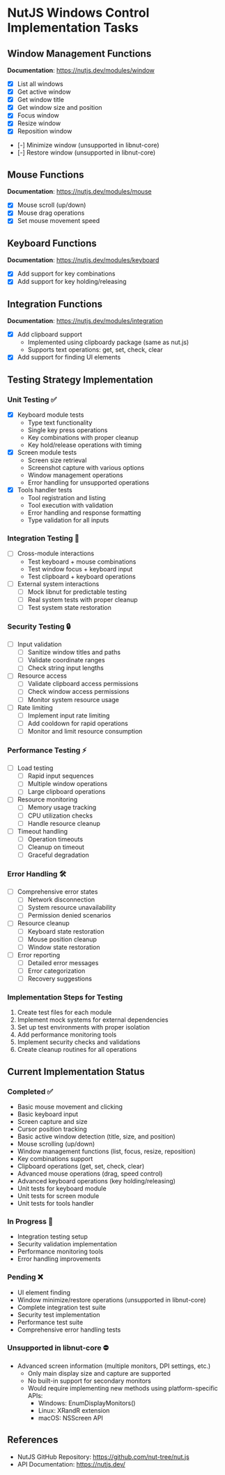 # NutJS Windows Control Implementation Tasks

## Window Management Functions
**Documentation**: https://nutjs.dev/modules/window
- [x] List all windows
- [x] Get active window
- [x] Get window title
- [x] Get window size and position
- [x] Focus window
- [x] Resize window
- [x] Reposition window
- [-] Minimize window (unsupported in libnut-core)
- [-] Restore window (unsupported in libnut-core)

## Mouse Functions
**Documentation**: https://nutjs.dev/modules/mouse
- [x] Mouse scroll (up/down)
- [x] Mouse drag operations
- [x] Set mouse movement speed

## Keyboard Functions
**Documentation**: https://nutjs.dev/modules/keyboard
- [x] Add support for key combinations
- [x] Add support for key holding/releasing

## Integration Functions
**Documentation**: https://nutjs.dev/modules/integration
- [x] Add clipboard support
  - Implemented using clipboardy package (same as nut.js)
  - Supports text operations: get, set, check, clear
- [x] Add support for finding UI elements

## Testing Strategy Implementation

### Unit Testing ✅
- [x] Keyboard module tests
  - Type text functionality
  - Single key press operations
  - Key combinations with proper cleanup
  - Key hold/release operations with timing
- [x] Screen module tests
  - Screen size retrieval
  - Screenshot capture with various options
  - Window management operations
  - Error handling for unsupported operations
- [x] Tools handler tests
  - Tool registration and listing
  - Tool execution with validation
  - Error handling and response formatting
  - Type validation for all inputs

### Integration Testing 🔄
- [ ] Cross-module interactions
  - Test keyboard + mouse combinations
  - Test window focus + keyboard input
  - Test clipboard + keyboard operations
- [ ] External system interactions
  - [ ] Mock libnut for predictable testing
  - [ ] Real system tests with proper cleanup
  - [ ] Test system state restoration

### Security Testing 🔒
- [ ] Input validation
  - [ ] Sanitize window titles and paths
  - [ ] Validate coordinate ranges
  - [ ] Check string input lengths
- [ ] Resource access
  - [ ] Validate clipboard access permissions
  - [ ] Check window access permissions
  - [ ] Monitor system resource usage
- [ ] Rate limiting
  - [ ] Implement input rate limiting
  - [ ] Add cooldown for rapid operations
  - [ ] Monitor and limit resource consumption

### Performance Testing ⚡
- [ ] Load testing
  - [ ] Rapid input sequences
  - [ ] Multiple window operations
  - [ ] Large clipboard operations
- [ ] Resource monitoring
  - [ ] Memory usage tracking
  - [ ] CPU utilization checks
  - [ ] Handle resource cleanup
- [ ] Timeout handling
  - [ ] Operation timeouts
  - [ ] Cleanup on timeout
  - [ ] Graceful degradation

### Error Handling 🛠
- [ ] Comprehensive error states
  - [ ] Network disconnection
  - [ ] System resource unavailability
  - [ ] Permission denied scenarios
- [ ] Resource cleanup
  - [ ] Keyboard state restoration
  - [ ] Mouse position cleanup
  - [ ] Window state restoration
- [ ] Error reporting
  - [ ] Detailed error messages
  - [ ] Error categorization
  - [ ] Recovery suggestions

### Implementation Steps for Testing
1. Create test files for each module
2. Implement mock systems for external dependencies
3. Set up test environments with proper isolation
4. Add performance monitoring tools
5. Implement security checks and validations
6. Create cleanup routines for all operations

## Current Implementation Status
### Completed ✅
- Basic mouse movement and clicking
- Basic keyboard input
- Screen capture and size
- Cursor position tracking
- Basic active window detection (title, size, and position)
- Mouse scrolling (up/down)
- Window management functions (list, focus, resize, reposition)
- Key combinations support
- Clipboard operations (get, set, check, clear)
- Advanced mouse operations (drag, speed control)
- Advanced keyboard operations (key holding/releasing)
- Unit tests for keyboard module
- Unit tests for screen module
- Unit tests for tools handler

### In Progress 🔄
- Integration testing setup
- Security validation implementation
- Performance monitoring tools
- Error handling improvements

### Pending ❌
- UI element finding
- Window minimize/restore operations (unsupported in libnut-core)
- Complete integration test suite
- Security test implementation
- Performance test suite
- Comprehensive error handling tests

### Unsupported in libnut-core ⛔
- Advanced screen information (multiple monitors, DPI settings, etc.)
  - Only main display size and capture are supported
  - No built-in support for secondary monitors
  - Would require implementing new methods using platform-specific APIs:
    - Windows: EnumDisplayMonitors()
    - Linux: XRandR extension
    - macOS: NSScreen API

## References
- NutJS GitHub Repository: https://github.com/nut-tree/nut.js
- API Documentation: https://nutjs.dev/
